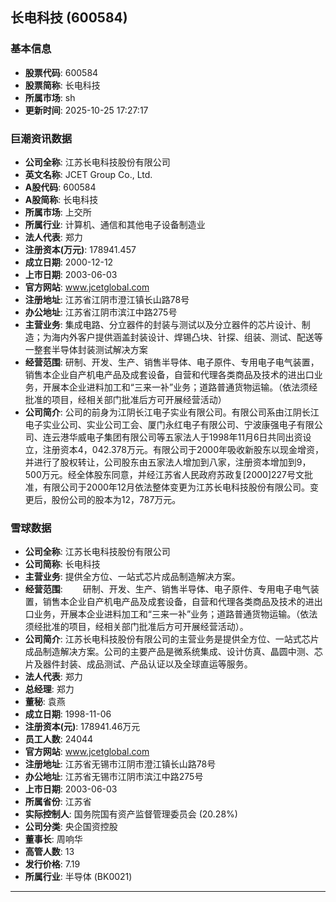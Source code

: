 ## 长电科技 (600584)

### 基本信息

- **股票代码**: 600584
- **股票简称**: 长电科技
- **所属市场**: sh
- **更新时间**: 2025-10-25 17:27:17

### 巨潮资讯数据

- **公司全称**: 江苏长电科技股份有限公司
- **英文名称**: JCET Group Co., Ltd.
- **A股代码**: 600584
- **A股简称**: 长电科技
- **所属市场**: 上交所
- **所属行业**: 计算机、通信和其他电子设备制造业
- **法人代表**: 郑力
- **注册资本(万元)**: 178941.457
- **成立日期**: 2000-12-12
- **上市日期**: 2003-06-03
- **官方网站**: www.jcetglobal.com
- **注册地址**: 江苏省江阴市澄江镇长山路78号
- **办公地址**: 江苏省江阴市滨江中路275号
- **主营业务**: 集成电路、分立器件的封装与测试以及分立器件的芯片设计、制造；为海内外客户提供涵盖封装设计、焊锡凸块、针探、组装、测试、配送等一整套半导体封装测试解决方案
- **经营范围**: 研制、开发、生产、销售半导体、电子原件、专用电子电气装置，销售本企业自产机电产品及成套设备，自营和代理各类商品及技术的进出口业务，开展本企业进料加工和“三来一补”业务；道路普通货物运输。（依法须经批准的项目，经相关部门批准后方可开展经营活动）
- **公司简介**: 公司的前身为江阴长江电子实业有限公司。有限公司系由江阴长江电子实业公司、实业公司工会、厦门永红电子有限公司、宁波康强电子有限公司、连云港华威电子集团有限公司等五家法人于1998年11月6日共同出资设立，注册资本4，042.378万元。有限公司于2000年吸收新股东以现金增资，并进行了股权转让，公司股东由五家法人增加到八家，注册资本增加到9，500万元。经全体股东同意，并经江苏省人民政府苏政复[2000]227号文批准，有限公司于2000年12月依法整体变更为江苏长电科技股份有限公司。变更后，股份公司的股本为12，787万元。

### 雪球数据

- **公司全称**: 江苏长电科技股份有限公司
- **公司简称**: 长电科技
- **主营业务**: 提供全方位、一站式芯片成品制造解决方案。
- **经营范围**: 　　研制、开发、生产、销售半导体、电子原件、专用电子电气装置，销售本企业自产机电产品及成套设备，自营和代理各类商品及技术的进出口业务，开展本企业进料加工和“三来一补”业务；道路普通货物运输。（依法须经批准的项目，经相关部门批准后方可开展经营活动）。
- **公司简介**: 江苏长电科技股份有限公司的主营业务是提供全方位、一站式芯片成品制造解决方案。公司的主要产品是微系统集成、设计仿真、晶圆中测、芯片及器件封装、成品测试、产品认证以及全球直运等服务。
- **法人代表**: 郑力
- **总经理**: 郑力
- **董秘**: 袁燕
- **成立日期**: 1998-11-06
- **注册资本(元)**: 178941.46万元
- **员工人数**: 24044
- **官方网站**: www.jcetglobal.com
- **注册地址**: 江苏省无锡市江阴市澄江镇长山路78号
- **办公地址**: 江苏省无锡市江阴市滨江中路275号
- **上市日期**: 2003-06-03
- **所属省份**: 江苏省
- **实际控制人**: 国务院国有资产监督管理委员会 (20.28%)
- **公司分类**: 央企国资控股
- **董事长**: 周响华
- **高管人数**: 13
- **发行价格**: 7.19
- **所属行业**: 半导体 (BK0021)

---